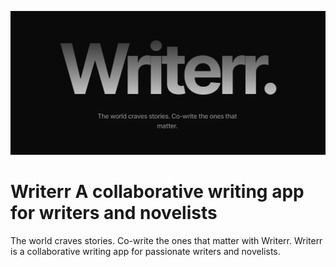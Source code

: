 ![logo](https://github.com/AkshatT5/writerr/blob/main/images/logo.png)

# Writerr A collaborative writing app for writers and novelists
The world craves stories. Co-write the ones that matter with Writerr. Writerr is a collaborative writing app for passionate writers and novelists.
